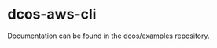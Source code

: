 # dcos-aws-cli


Documentation can be found in the [dcos/examples repository](https://github.com/dcos/examples/tree/master/aws-cli).
